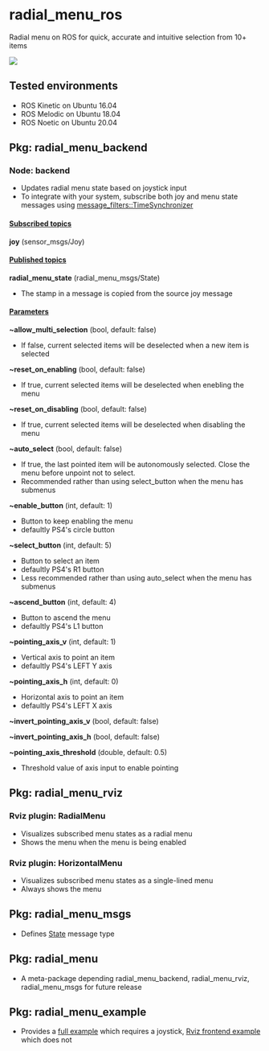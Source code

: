 # radial_menu_ros

Radial menu on ROS for quick, accurate and intuitive selection from 10+ items

![](https://raw.githubusercontent.com/yoshito-n-students/radial_menu_ros/images/images/screenshot_v0_0_2.png)

## Tested environments
* ROS Kinetic on Ubuntu 16.04
* ROS Melodic on Ubuntu 18.04
* ROS Noetic on Ubuntu 20.04

## Pkg: radial_menu_backend
### Node: backend
* Updates radial menu state based on joystick input
* To integrate with your system, subscribe both joy and menu state messages using [message_filters::TimeSynchronizer](http://wiki.ros.org/message_filters#Time_Synchronizer)

#### <u>Subscribed topics</u>
**joy** (sensor_msgs/Joy)

#### <u>Published topics</u>
**radial_menu_state** (radial_menu_msgs/State)
* The stamp in a message is copied from the source joy message

#### <u>Parameters</u>
**~allow_multi_selection** (bool, default: false)
* If false, current selected items will be deselected when a new item is selected

**~reset_on_enabling** (bool, default: false)
* If true, current selected items will be deselected when enebling the menu

**~reset_on_disabling** (bool, default: false)
* If true, current selected items will be deselected when disabling the menu

**~auto_select** (bool, default: false)
* If true, the last pointed item will be autonomously selected. Close the menu before unpoint not to select.
* Recommended rather than using select_button when the menu has submenus

**~enable_button** (int, default: 1)
* Button to keep enabling the menu
* defaultly PS4's circle button

**~select_button** (int, default: 5)
* Button to select an item
* defaultly PS4's R1 button
* Less recommended rather than using auto_select when the menu has submenus

**~ascend_button** (int, default: 4)
* Button to ascend the menu
* defaultly PS4's L1 button

**~pointing_axis_v** (int, default: 1)
* Vertical axis to point an item
* defaultly PS4's LEFT Y axis

**~pointing_axis_h** (int, default: 0)
* Horizontal axis to point an item
* defaultly PS4's LEFT X axis

**~invert_pointing_axis_v** (bool, default: false)

**~invert_pointing_axis_h** (bool, default: false)

**~pointing_axis_threshold** (double, default: 0.5)
* Threshold value of axis input to enable pointing

## Pkg: radial_menu_rviz
### Rviz plugin: RadialMenu
* Visualizes subscribed menu states as a radial menu
* Shows the menu when the menu is being enabled

### Rviz plugin: HorizontalMenu
* Visualizes subscribed menu states as a single-lined menu 
* Always shows the menu

## Pkg: radial_menu_msgs
* Defines [State](radial_menu_msgs/msg/State.msg) message type

## Pkg: radial_menu
* A meta-package depending radial_menu_backend, radial_menu_rviz, radial_menu_msgs for future release

## Pkg: radial_menu_example
* Provides a [full example](radial_menu_example/launch/example_full.launch) which requires a joystick, [Rviz frontend example](radial_menu_example/launch/example_rviz.launch) which does not